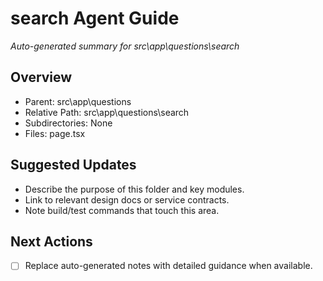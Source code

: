 ﻿# search Agent Guide
*Auto-generated summary for src\app\questions\search*

## Overview
- Parent: src\app\questions
- Relative Path: src\app\questions\search
- Subdirectories: None
- Files: page.tsx

## Suggested Updates
- Describe the purpose of this folder and key modules.
- Link to relevant design docs or service contracts.
- Note build/test commands that touch this area.

## Next Actions
- [ ] Replace auto-generated notes with detailed guidance when available.
